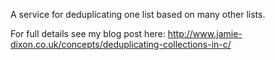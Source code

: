 A service for deduplicating one list based on many other lists.

For full details see my blog post here: http://www.jamie-dixon.co.uk/concepts/deduplicating-collections-in-c/